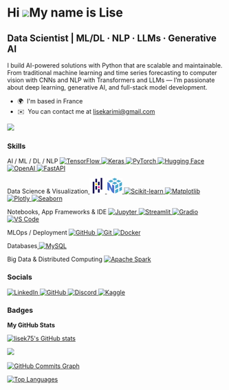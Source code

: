 Hi ![](https://user-images.githubusercontent.com/18350557/176309783-0785949b-9127-417c-8b55-ab5a4333674e.gif)My name is Lise
============================================================================================================================

Data Scientist | ML/DL · NLP · LLMs · Generative AI
------------------------

I build AI-powered solutions with Python that are scalable and maintainable. From traditional machine learning and time series forecasting to computer vision with CNNs and NLP with Transformers and LLMs — I’m passionate about deep learning, generative AI, and full-stack model development.

* 🌍  I'm based in France 
* ✉️  You can contact me at [lisekarimi@gmail.com](mailto:lisekarimi@gmail.com)

<a href="https://www.github.com/lisek75" target="_blank" rel="noreferrer"><img
src="https://img.shields.io/github/followers/lisek75?logo=github&style=for-the-badge&color=0891b2&labelColor=1c1917" /></a>

### Skills
<p align="left">

AI / ML / DL / NLP
<a href="https://www.tensorflow.org/" target="_blank" rel="noreferrer">
  <img src="https://raw.githubusercontent.com/danielcranney/readme-generator/main/public/icons/skills/tensorflow-colored.svg" width="36" height="36" alt="TensorFlow" />
</a>
<a href="https://keras.io/" target="_blank" rel="noreferrer">
  <img src="https://upload.wikimedia.org/wikipedia/commons/a/ae/Keras_logo.svg" width="36" height="36" alt="Keras" />
</a>
<a href="https://pytorch.org/" target="_blank" rel="noreferrer">
  <img src="https://raw.githubusercontent.com/danielcranney/readme-generator/main/public/icons/skills/pytorch-colored.svg" width="36" height="36" alt="PyTorch" />
</a>
<a href="https://huggingface.co/" target="_blank" rel="noreferrer">
  <img src="https://huggingface.co/front/assets/huggingface_logo-noborder.svg" width="36" height="36" alt="Hugging Face" />
</a>
<a href="https://openai.com/" target="_blank" rel="noreferrer">
  <img src="https://avatars.githubusercontent.com/u/14957082?s=200&v=4" width="36" height="36" alt="OpenAI" />
</a>
<a href="https://fastapi.tiangolo.com/" target="_blank" rel="noreferrer">
  <img src="https://cdn.worldvectorlogo.com/logos/fastapi-1.svg" width="36" height="36" alt="FastAPI" />
</a>

Data Science & Visualization<a href="https://pandas.pydata.org/" target="_blank" rel="noreferrer">
  <img src="https://raw.githubusercontent.com/devicons/devicon/master/icons/pandas/pandas-original.svg" width="36" height="36" alt="Pandas" />
</a>
<a href="https://numpy.org/" target="_blank" rel="noreferrer">
  <img src="https://raw.githubusercontent.com/devicons/devicon/master/icons/numpy/numpy-original.svg" width="36" height="36" alt="NumPy" />
</a>
<a href="https://scikit-learn.org/" target="_blank" rel="noreferrer">
  <img src="https://upload.wikimedia.org/wikipedia/commons/0/05/Scikit_learn_logo_small.svg" width="36" height="36" alt="Scikit-learn" />
</a>
<a href="https://matplotlib.org/" target="_blank" rel="noreferrer">
  <img src="https://upload.wikimedia.org/wikipedia/commons/8/84/Matplotlib_icon.svg" width="36" height="36" alt="Matplotlib" />
</a>
<a href="https://plotly.com/" target="_blank" rel="noreferrer">
  <img src="https://images.plot.ly/logo/new-branding/plotly-logomark.png" width="36" height="36" alt="Plotly" />
</a>
<a href="https://seaborn.pydata.org/" target="_blank" rel="noreferrer">
  <img src="https://seaborn.pydata.org/_static/logo-wide-lightbg.svg" width="36" height="36" alt="Seaborn" />
</a>

Notebooks, App Frameworks & IDE <a href="https://jupyter.org/" target="_blank" rel="noreferrer">
  <img src="https://cdn.jsdelivr.net/gh/devicons/devicon/icons/jupyter/jupyter-original.svg" width="36" height="36" alt="Jupyter" />
</a>
<a href="https://streamlit.io/" target="_blank" rel="noreferrer">
  <img src="https://streamlit.io/images/brand/streamlit-logo-secondary-colormark-darktext.svg" width="36" height="36" alt="Streamlit" />
</a>
<a href="https://www.gradio.app/" target="_blank" rel="noreferrer">
  <img src="https://avatars.githubusercontent.com/u/51063788?s=200&v=4" width="36" height="36" alt="Gradio" />
</a>
<a href="https://code.visualstudio.com/" target="_blank" rel="noreferrer">
  <img src="https://raw.githubusercontent.com/danielcranney/readme-generator/main/public/icons/skills/visualstudiocode.svg" width="36" height="36" alt="VS Code" />
</a>

MLOps / Deployment <a href="https://github.com/" target="_blank" rel="noreferrer">
  <img src="https://cdn.jsdelivr.net/gh/devicons/devicon/icons/github/github-original.svg" width="36" height="36" alt="GitHub" />
</a> 
<a href="https://git-scm.com/" target="_blank" rel="noreferrer">
  <img src="https://raw.githubusercontent.com/danielcranney/readme-generator/main/public/icons/skills/git-colored.svg" width="36" height="36" alt="Git" />
</a>
<a href="https://www.docker.com/" target="_blank" rel="noreferrer">
  <img src="https://raw.githubusercontent.com/danielcranney/readme-generator/main/public/icons/skills/docker-colored.svg" width="36" height="36" alt="Docker" />
</a>


Databases<a href="https://www.mysql.com/" target="_blank" rel="noreferrer">
  <img src="https://raw.githubusercontent.com/danielcranney/readme-generator/main/public/icons/skills/mysql-colored.svg" width="36" height="36" alt="MySQL" />
</a>

Big Data & Distributed Computing <a href="https://spark.apache.org/" target="_blank" rel="noreferrer">
  <img src="https://upload.wikimedia.org/wikipedia/commons/f/f3/Apache_Spark_logo.svg" width="36" height="36" alt="Apache Spark" />
</a>

</p>


### Socials

<p align="left">

 <!-- LinkedIn -->
  <a href="https://www.linkedin.com/in/lise-karimi" target="_blank" rel="noreferrer">
    <img src="https://cdn.jsdelivr.net/gh/devicons/devicon/icons/linkedin/linkedin-original.svg" width="32" height="32" alt="LinkedIn" />
  </a>

  <!-- GitHub -->
  <a href="https://github.com/lisek75" target="_blank" rel="noreferrer">
    <img src="https://cdn.jsdelivr.net/gh/devicons/devicon/icons/github/github-original.svg" width="32" height="32" alt="GitHub" />
  </a>

  <!-- Discord -->
  <a href="https://discord.com/users/cryptoliza" target="_blank" rel="noreferrer">
    <img src="https://cdn.jsdelivr.net/gh/danielcranney/readme-generator/public/icons/socials/discord.svg" width="32" height="32" alt="Discord" />
  </a>

  <!-- Kaggle -->
  <a href="https://www.kaggle.com/lizk75" target="_blank" rel="noreferrer">
    <img src="https://cdn4.iconfinder.com/data/icons/logos-and-brands/512/189_Kaggle_logo_logos-512.png" width="32" height="32" alt="Kaggle" />
  </a>

</p>


### Badges

<b>My GitHub Stats</b>

<a href="http://www.github.com/lisek75"><img src="https://github-readme-stats.vercel.app/api?username=lisek75&show_icons=true&hide=stars,issues,&count_private=true&title_color=0891b2&text_color=ffffff&icon_color=0891b2&bg_color=1c1917&hide_border=true&show_icons=true" alt="lisek75's GitHub stats" /></a>

<a href="http://www.github.com/lisek75"><img src="https://github-readme-streak-stats.herokuapp.com/?user=lisek75&stroke=ffffff&background=1c1917&ring=0891b2&fire=0891b2&currStreakNum=ffffff&currStreakLabel=0891b2&sideNums=ffffff&sideLabels=ffffff&dates=ffffff&hide_border=true" /></a>

<a href="http://www.github.com/lisek75"><img src="https://github-readme-activity-graph.vercel.app/graph?username=lisek75&bg_color=1c1917&color=ffffff&line=0891b2&point=ffffff&area_color=1c1917&area=true&hide_border=true&custom_title=GitHub%20Commits%20Graph" alt="GitHub Commits Graph" /></a>

<a href="https://github.com/lisek75" align="left"><img src="https://github-readme-stats.vercel.app/api/top-langs/?username=lisek75&langs_count=10&title_color=0891b2&text_color=ffffff&icon_color=0891b2&bg_color=1c1917&hide_border=true&locale=en&custom_title=Top%20%Languages" alt="Top Languages" /></a>
